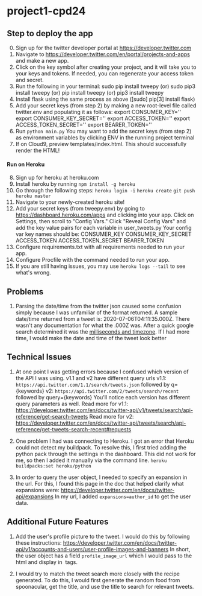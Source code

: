 # project1-cpd24

## Step to deploy the app
0. Sign up for the twitter developer portal at https://developer.twitter.com
1. Navigate to https://developer.twitter.com/en/portal/projects-and-apps and make a new app.
2. Click on the key symbol after creating your project, and it will take you to your keys and tokens.
    If needed, you can regenerate your access token and secret.
3. Run the following in your terminal:
    sudo pip install tweepy
    (or) sudo pip3 install tweepy
    (or) pip install tweepy
    (or) pip3 install tweepy
4. Install flask using the same process as above ([sudo] pip[3] install flask)
5. Add your secret keys (from step 2) by making a new root-level file called twitter.env and populating it as follows:
    export CONSUMER_KEY=''
    export CONSUMER_KEY_SECRET=''
    export ACCESS_TOKEN=''
    export ACCESS_TOKEN_SECRET=''
    export BEARER_TOKEN=''
6. Run `python main.py`
    You may want to add the secret keys (from step 2) as environment variables by clicking ENV in the running project terminal
7. If on Cloud9, preview templates/index.html. This should successfully render the HTML!
#### Run on Heroku
8. Sign up for heroku at heroku.com 
9. Install heroku by running `npm install -g heroku`
10. Go through the following steps:
    `heroku login -i`
    `heroku create`
    `git push heroku master`
11. Navigate to your newly-created heroku site!
12. Add your secret keys (from tweepy.env) by going to https://dashboard.heroku.com/apps
    and clicking into your app. Click on Settings, then scroll to "Config Vars." Click
    "Reveal Config Vars" and add the key value pairs for each variable in user_tweets.py
    Your config var key names should be:
    CONSUMER_KEY
    CONSUMER_KEY_SECRET
    ACCESS_TOKEN
    ACCESS_TOKEN_SECRET
    BEARER_TOKEN
13. Configure requirements.txt with all requirements needed to run your app.
14. Configure Procfile with the command needed to run your app.
15. If you are still having issues, you may use `heroku logs --tail` to see what's wrong.

## Problems
1. Parsing the date/time from the twitter json caused some confusion simply because I was unfamiliar of the format returned. A sample date/time returned from a tweet is: 2020-07-06T04:11:35.000Z. There wasn't any documentation for what the .000Z was. After a quick google search determined it was the [milliseconds and timezone](https://stackoverflow.com/questions/16151383/what-does-the-000z-of-yyyy-mm-ddt000000-000z-mean#:~:text=73,and%20Z%20indicates%20UTC%20timezone.). If I had more time, I would make the date and time of the tweet look better

 ## Technical Issues
 1. At one point I was getting errors because I confused which version of the API I was using. v1.1 and v2 have different query urls
    v1.1: `https://api.twitter.com/1.1/search/tweets.json` followed by q={keywords}
    v2: `https://api.twitter.com/2/tweets/search/recent` followed by query={keywords}
    You'll notice each version has different query parameters as well. 
    Read more for v1.1: https://developer.twitter.com/en/docs/twitter-api/v1/tweets/search/api-reference/get-search-tweets
    Read more for v2: https://developer.twitter.com/en/docs/twitter-api/tweets/search/api-reference/get-tweets-search-recent#requests
    
    
2. One problem I had was connecting to Heroku. I got an error that Heroku could not detect my buildpack. To resolve this, I first tried adding the python pack through the settings in the dashboard. This did not work for me, so then I added it manually via the command line. 
    `heroku buildpacks:set heroku/python`
    
 3. In order to query the user object, I needed to specify an expansion in the url. For this, I found this page in the doc that helped clarify what expansions were: https://developer.twitter.com/en/docs/twitter-api/expansions
    In my url, I added `expansions=author_id` to get the user data. 

## Additional Future Features
1. Add the user's profile picture to the tweet. I would do this by following these instructions: https://developer.twitter.com/en/docs/twitter-api/v1/accounts-and-users/user-profile-images-and-banners
    In short, the user object has a field `profile_image_url` which I would pass to the html and display in <img/> tags.
    
2. I would try to match the tweet search more closely with the recipe generated. To do this, I would first generate the random food from spoonacular, get the title, and use the title to search for relevant tweets. 

